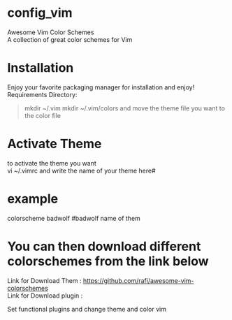 
# config_vim

Awesome Vim Color Schemes																																			
A collection of great color schemes for Vim

# Installation
Enjoy your favorite packaging manager for installation and enjoy!
Requirements Directory:
   >mkdir  ~/.vim
   mkdir ~/.vim/colors
   and move the theme file you want to the color file

# Activate Theme
to activate the theme you want																															
vi ~/.vimrc and write the name of your theme here#
#   example
colorscheme badwolf    #badwolf name of them
# You can then download different colorschemes from the link below
Link for Download Them : https://github.com/rafi/awesome-vim-colorschemes																		
Link for Download plugin : 






Set functional plugins and change theme and color vim 

